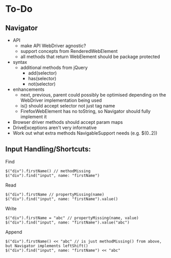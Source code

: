 # To-Do

## Navigator

* API
    * make API WebDriver agnostic?
    * support concepts from RenderedWebElement
    * all methods that return WebElement should be package protected
* syntax
    * additional methods from jQuery
        * add(selector)
        * has(selector)
        * not(selector)
* enhancements
	* next, previous, parent could possibly be optimised depending on the WebDriver implementation being used
	* is() should accept selector not just tag name
	* FirefoxWebElement has no toString, so Navigator should fully implement it
* Browser driver methods should accept param maps
* DriveExceptions aren't very informative
* Work out what extra methods NavigableSupport needs (e.g. $(0..2))

## Input Handling/Shortcuts:

Find

    $("div").firstName() // methodMissing
    $("div").find("input", name: "firstName")
    
Read

    $("div").firstName // propertyMissing(name)
    $("div").find("input", name: "firstName").value()
    
Write

    $("div").firstName = "abc" // propertyMissing(name, value)
    $("div").find("input", name: "firstName").value("abc")
    
Append

    $("div").firstName() << "abc" // is just methodMissing() from above, but Navigator implements leftShift()
    $("div").find("input", name: "firstName") << "abc"
